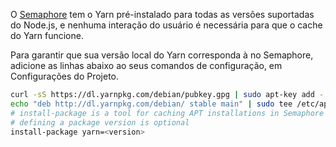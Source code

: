 O [Semaphore](https://semaphoreci.com/) tem o Yarn pré-instalado para todas as versões suportadas do Node.js, e nenhuma interação do usuário é necessária para que o cache do Yarn funcione.

Para garantir que sua versão local do Yarn corresponda à no Semaphore, adicione as linhas abaixo ao seus comandos de configuração, em Configurações do Projeto.

```sh
curl -sS https://dl.yarnpkg.com/debian/pubkey.gpg | sudo apt-key add -
echo "deb http://dl.yarnpkg.com/debian/ stable main" | sudo tee /etc/apt/sources.list.d/yarn.list
# install-package is a tool for caching APT installations in Semaphore
# defining a package version is optional
install-package yarn=<version>
```